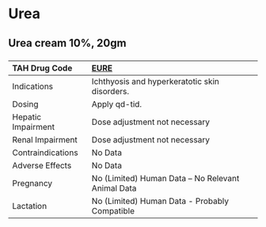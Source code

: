 # Urea

## Urea cream 10%, 20gm

##### 

| TAH Drug Code      | [EURE](https://www.tahsda.org.tw/drugs/hissearch.php?drug_code=EURE)   |
|:-------------------|:-----------------------------------------------------------------------|
| Indications        | Ichthyosis and hyperkeratotic skin disorders.                          |
| Dosing             | Apply qd-tid.                                                          |
| Hepatic Impairment | Dose adjustment not necessary                                          |
| Renal Impairment   | Dose adjustment not necessary                                          |
| Contraindications  | No Data                                                                |
| Adverse Effects    | No Data                                                                |
| Pregnancy          | No (Limited) Human Data – No Relevant Animal Data                      |
| Lactation          | No (Limited) Human Data - Probably Compatible                          |

